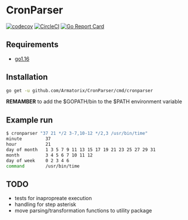 # CronParser

[![codecov](https://codecov.io/gh/Armatorix/CronParser/branch/main/graph/badge.svg?token=IVZ5PJTZBF)](https://codecov.io/gh/Armatorix/CronParser)
[![CircleCI](https://circleci.com/gh/Armatorix/CronParser/tree/main.svg?style=shield)](https://app.circleci.com/pipelines/github/Armatorix/CronParser)
[![Go Report Card](https://goreportcard.com/badge/github.com/Armatorix/CronParser)](https://goreportcard.com/report/github.com/Armatorix/CronParser)

## Requirements

- [go1.16](https://golang.org/doc/install)

## Installation

```bash
go get -u github.com/Armatorix/CronParser/cmd/cronparser
```

**REMAMBER** to add the $GOPATH/bin to the $PATH environment variable

## Example run

```bash
$ cronparser "37 21 */2 3-7,10-12 */2,3 /usr/bin/time"
minute         37
hour           21
day of month   1 3 5 7 9 11 13 15 17 19 21 23 25 27 29 31
month          3 4 5 6 7 10 11 12
day of week    0 2 3 4 6
command        /usr/bin/time

```

## TODO

- tests for inapropreate execution
- handling for step asterisk
- move parsing/transformation functions to utility package
